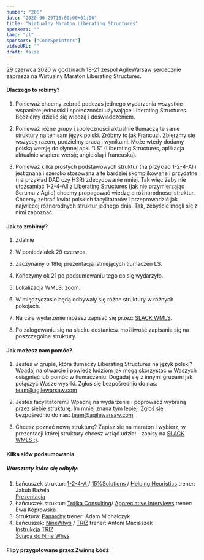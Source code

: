 ```yaml
---
number: "206"
date: "2020-06-29T18:00:00+01:00"
title: "Wirtualny Maraton Liberating Structures"
speakers: ""
lang: "pl"
sponsors: ["CodeSprinters"]
videoURL: ""
draft: false
---
```


29 czerwca 2020 w godzinach 18-21 zespół AgileWarsaw serdecznie zaprasza na Wirtualny Maraton Liberating Structures.

#### Dlaczego to robimy?

1. Ponieważ chcemy zebrać podczas jednego wydarzenia wszystkie wspaniałe jednostki i społeczności używające Liberating Structures. Będziemy dzielić się wiedzą i doświadczeniem.

2. Ponieważ różne grupy i społeczności aktualnie tłumaczą te same struktury na ten sam język polski. Zróbmy to jak Francuzi. Zbierzmy się wszyscy razem, podzielmy pracą i wynikami. Może wtedy dodamy polską wersję do słynnej apki “LS” (Liberating Structures, aplikacja aktualnie wspiera wersję angielską i francuską).

3. Ponieważ kilka prostych podstawowych struktur (na przykład 1-2-4-All) jest znana i szeroko stosowana a te bardziej skomplikowane i przydatne (na przykład DAD czy HSR) zdecydowanie mniej. Tak więc żeby nie utożsamiać 1-2-4-All z Liberating Structures (jak nie przymierzając Scruma z Agile) chcemy propagować wiedzę o różnorodności struktur. Chcemy zebrać kwiat polskich facylitatorów i przeprowadzić jak najwięcej różnorodnych struktur jednego dnia. Tak, żebyście mogli się z nimi zapoznać.

#### Jak to zrobimy?

1. Zdalnie

2. W poniedziałek 29 czerwca.

3. Zaczynamy o 18tej prezentacją istniejących tłumaczeń LS.

4. Kończymy ok 21 po podsumowaniu tego co się wydarzyło.

5. Lokalizacja WMLS: <a href="https://us02web.zoom.us/j/88217501998?pwd=SEVlQVhlWHlMOTF5N05RZjJQOFlqQT09" target="_blank">zoom</a>.

7. W międzyczasie będą odbywały się różne struktury w różnych pokojach.

8. Na całe wydarzenie możesz zapisać się przez: <a href="https://join.slack.com/t/wirtualny-maraton-ls/shared_invite/zt-ewzf1z3l-nvcVl3Up7K61DlAwq4OErA" target="_blank">SLACK WMLS</a>.

9. Po zalogowaniu się na slacku dostaniesz możliwość zapisania się na poszczególne struktury.

#### Jak możesz nam pomóc?

1. Jesteś w grupie, która tłumaczy Liberating Structures na język polski?
Wpadaj na otwarcie i powiedz ludziom jak mogą skorzystać w Waszych osiągnięć lub pomóc w tłumaczeniu. Dogadaj się z innymi grupami jak połączyć Wasze wysiłki. Zgłoś się bezpośrednio do nas: team@agilewarsaw.com

2. Jesteś facylitatorem?
Wpadnij na wydarzenie i poprowadź wybraną przez siebie strukturę. Im mniej znana tym lepiej. Zgłoś się bezpośrednio do nas: team@agilewarsaw.com

3. Chcesz poznać nową strukturę?
Zapisz się na maraton i wybierz, w prezentacji której struktury chcesz wziąć udział - zapisy na <a href="https://join.slack.com/t/wirtualny-maraton-ls/shared_invite/zt-ewzf1z3l-nvcVl3Up7K61DlAwq4OErA" target="_blank">SLACK WMLS :)</a>.

#### Kilka słów podsumowania

##### Warsztaty które się odbyły:

1. Łańcuszek struktur: <a href="https://liberatingstructures.org.pl/1-2-4-all/" target="_blank">1-2-4-A </a>/ <a href="https://liberatingstructures.org.pl/15-percent-solutions/">15%Solutions </a>/ <a href="https://liberatingstructures.org.pl/helping-heuristics/" target="_blank">Helping Heuristics</a> trener: Jakub Bażela </br>
<a href="Kuba.pdf" target="_blank">Prezentacja</a>
2. Łańcuszek struktur: <a href="https://liberatingstructures.org.pl/troika-consulting/" target="_blank">Trójka Consulting</a>/ <a href="https://liberatingstructures.org.pl/appreciative-interviews/" target="_blank">Appreciative Interviews</a> trener: Ewa Koprowska
3. Struktura: <a href="https://liberatingstructures.org.pl/panarchy/" target="_blank">Panarchy</a> trener: Adam Michalczyk
4. Łańcuszek: <a href="https://liberatingstructures.org.pl/nine-whys/" target="_blank">NineWhys</a> / <a href="https://liberatingstructures.org.pl/making-space-with-triz/ " target="_blank">TRIZ</a> trener: Antoni Maciaszek </br>
<a href="Instrukcja TRIZ.jpg" target="_blank">Instrukcja TRIZ</a> </br>
<a href="Ściąga do Nine Whys.jpg" target="_blank">Ściąga do Nine Whys</a>

#### Flipy przygotowane przez Zwinną Łódź 



